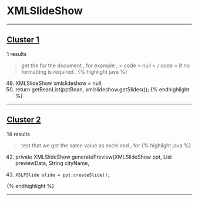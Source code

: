 # XMLSlideShow

***

## [Cluster 1](./1)
1 results
> get the for the document , for example , < code > null < / code > if no formatting is required . 
{% highlight java %}
49. XMLSlideShow xmlslideshow = null;
54.   return getBeanList(pptBean, xmlslideshow.getSlides());
{% endhighlight %}

***

## [Cluster 2](./2)
14 results
> test that we get the same value as excel and , for 
{% highlight java %}
42. private XMLSlideShow generatePreview(XMLSlideShow ppt, List<PreviewReportingDocument> previewData, String cityName,
45.     XSLFSlide slide = ppt.createSlide();
{% endhighlight %}

***

